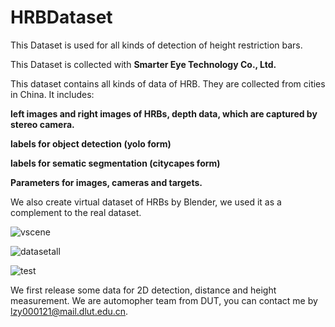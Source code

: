 # HRBDataset
This Dataset is used for all kinds of detection of height restriction bars.  

This Dataset is collected with **Smarter Eye Technology Co., Ltd.**  

This dataset contains all kinds of data of HRB. They are collected from cities in China. It includes:   

**left images and right images of HRBs, depth data, which are captured by stereo camera.**

**labels for object detection (yolo form)**  

**labels for sematic segmentation (citycapes form)**  

**Parameters for images, cameras and targets.**  

We also create virtual dataset of HRBs by Blender, we used it as a complement to the real dataset.

![vscene](https://github.com/user-attachments/assets/ea871714-18d0-405d-a42b-0a3289af494a)

![datasetall](https://github.com/user-attachments/assets/61485a59-4b58-4189-9dee-af910d9437c4)

![test](https://github.com/user-attachments/assets/550ba05c-d7a5-4cd4-a167-35b830245044)

We first release some data for 2D detection, distance and height measurement.
We are automopher team from DUT, you can contact me by lzy000121@mail.dlut.edu.cn.
